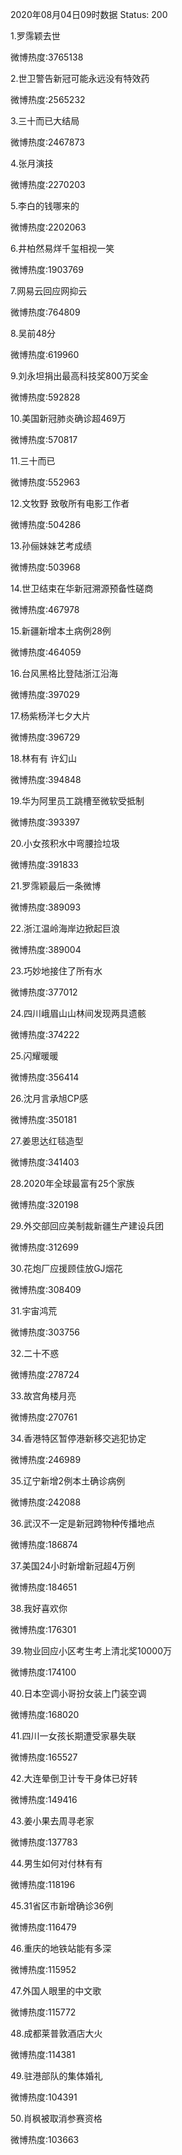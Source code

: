 2020年08月04日09时数据
Status: 200

1.罗霈颖去世

微博热度:3765138

2.世卫警告新冠可能永远没有特效药

微博热度:2565232

3.三十而已大结局

微博热度:2467873

4.张月演技

微博热度:2270203

5.李白的钱哪来的

微博热度:2202063

6.井柏然易烊千玺相视一笑

微博热度:1903769

7.网易云回应网抑云

微博热度:764809

8.吴前48分

微博热度:619960

9.刘永坦捐出最高科技奖800万奖金

微博热度:592828

10.美国新冠肺炎确诊超469万

微博热度:570817

11.三十而已

微博热度:552963

12.文牧野 致敬所有电影工作者

微博热度:504286

13.孙俪妹妹艺考成绩

微博热度:503968

14.世卫结束在华新冠溯源预备性磋商

微博热度:467978

15.新疆新增本土病例28例

微博热度:464059

16.台风黑格比登陆浙江沿海

微博热度:397029

17.杨紫杨洋七夕大片

微博热度:396729

18.林有有 许幻山

微博热度:394848

19.华为阿里员工跳槽至微软受抵制

微博热度:393397

20.小女孩积水中弯腰捡垃圾

微博热度:391833

21.罗霈颖最后一条微博

微博热度:389093

22.浙江温岭海岸边掀起巨浪

微博热度:389004

23.巧妙地接住了所有水

微博热度:377012

24.四川峨眉山山林间发现两具遗骸

微博热度:374222

25.闪耀暖暖

微博热度:356414

26.沈月言承旭CP感

微博热度:350181

27.姜思达红毯造型

微博热度:341403

28.2020年全球最富有25个家族

微博热度:320198

29.外交部回应美制裁新疆生产建设兵团

微博热度:312699

30.花炮厂应援顾佳放GJ烟花

微博热度:308409

31.宇宙鸿荒

微博热度:303756

32.二十不惑

微博热度:278724

33.故宫角楼月亮

微博热度:270761

34.香港特区暂停港新移交逃犯协定

微博热度:246989

35.辽宁新增2例本土确诊病例

微博热度:242088

36.武汉不一定是新冠跨物种传播地点

微博热度:186874

37.美国24小时新增新冠超4万例

微博热度:184651

38.我好喜欢你

微博热度:176301

39.物业回应小区考生考上清北奖10000万

微博热度:174100

40.日本空调小哥扮女装上门装空调

微博热度:168020

41.四川一女孩长期遭受家暴失联

微博热度:165527

42.大连晕倒卫计专干身体已好转

微博热度:149416

43.姜小果去周寻老家

微博热度:137783

44.男生如何对付林有有

微博热度:118196

45.31省区市新增确诊36例

微博热度:116479

46.重庆的地铁站能有多深

微博热度:115952

47.外国人眼里的中文歌

微博热度:115772

48.成都莱普敦酒店大火

微博热度:114381

49.驻港部队的集体婚礼

微博热度:104391

50.肖枫被取消参赛资格

微博热度:103663

